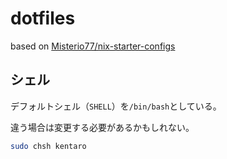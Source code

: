 # dotfiles

based on [Misterio77/nix-starter-configs](https://github.com/Misterio77/nix-starter-configs)

## シェル

デフォルトシェル（`SHELL`）を`/bin/bash`としている。

違う場合は変更する必要があるかもしれない。

```bash
sudo chsh kentaro
```
